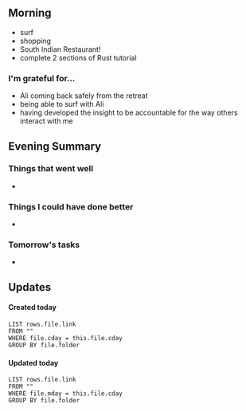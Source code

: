 ## Morning
- surf
- shopping
- South Indian Restaurant!
- complete 2 sections of Rust tutorial

### I'm grateful for...
- Ali coming back safely from the retreat
- being able to surf with Ali
- having developed the insight to be accountable for the way others interact with me

## Evening Summary

### Things that went well
- 

### Things I could have done better
- 

### Tomorrow's tasks
- 

## Updates 
#### Created today
```dataview
LIST rows.file.link
FROM ""
WHERE file.cday = this.file.cday
GROUP BY file.folder
```

#### Updated today
```dataview
LIST rows.file.link
FROM ""
WHERE file.mday = this.file.cday
GROUP BY file.folder
```
